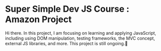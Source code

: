 <h1>Super Simple Dev JS Course : Amazon Project</h1>
<p>Hi there. In this project, I am focusing on learning and applying JavaScript, including using DOM manipulation, testing frameworks, the MVC concept, external JS libraries, and more. This project is still ongoing.👋</p>
